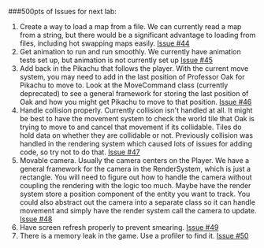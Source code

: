 ###500pts of Issues for next lab:

1. Create a way to load a map from a file. We can currently read a map from a string, but there would be a significant advantage to loading from files, including hot swapping maps easily. [Issue #44](https://github.com/UCSB-CS56-Projects/cs56-games-pokemon-map/issues/44)
2. Get animation to run and run smoothly. We currently have animation tests set up, but animation is not currently set up [Issue #45](https://github.com/UCSB-CS56-Projects/cs56-games-pokemon-map/issues/45)
3. Add back in the Pikachu that follows the player. With the current move system, you may need to add in the last position of Professor Oak for Pikachu to move to. Look at the MoveCommand class (currently deprecated) to see a general framework for storing the last position of Oak and how you might get Pikachu to move to that position. [Issue #46](https://github.com/UCSB-CS56-Projects/cs56-games-pokemon-map/issues/46)
4. Handle collision properly. Currently collision isn't handled at all. It might be best to have the movement system to check the world tile that Oak is trying to move to and cancel that movement if its collidable. Tiles do hold data on whether they are collidable or not. Previously collision was handled in the rendering system which caused lots of issues for adding code, so try not to do that. [Issue #47](https://github.com/UCSB-CS56-Projects/cs56-games-pokemon-map/issues/47)
5. Movable camera. Usually the camera centers on the Player. We have a general framework for the camera in the RenderSystem, which is just a rectangle. You will need to figure out how to handle the camera without coupling the rendering with the logic too much. Maybe have the render system store a position component of the entity you want to track. You could also abstract out the camera into a separate class so it can handle movement and simply have the render system call the camera to update. [Issue #48](https://github.com/UCSB-CS56-Projects/cs56-games-pokemon-map/issues/48)
6. Have screen refresh properly to prevent smearing. [Issue #49](https://github.com/UCSB-CS56-Projects/cs56-games-pokemon-map/issues/49)
7. There is a memory leak in the game. Use a profiler to find it. [Issue #50](https://github.com/UCSB-CS56-Projects/cs56-games-pokemon-map/issues/50)